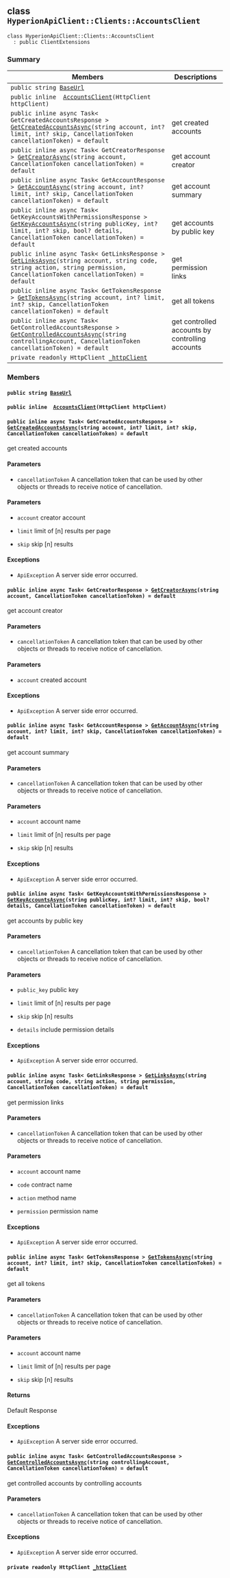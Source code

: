 ## class `HyperionApiClient::Clients::AccountsClient` 

```
class HyperionApiClient::Clients::AccountsClient
  : public ClientExtensions
```

### Summary

 Members                        | Descriptions                                
--------------------------------|---------------------------------------------
`public string `[`BaseUrl`](#class_hyperion_api_client_1_1_clients_1_1_accounts_client_1a5e5e1c3b42a6c7ab84f8aeca3c9e570c) | 
`public inline  `[`AccountsClient`](#class_hyperion_api_client_1_1_clients_1_1_accounts_client_1a9ac22a9cdfa1aee84aca6f92790cadfb)`(HttpClient httpClient)` | 
`public inline async Task< GetCreatedAccountsResponse > `[`GetCreatedAccountsAsync`](#class_hyperion_api_client_1_1_clients_1_1_accounts_client_1a635c3eab451507a0d8e5a4bb8ed90072)`(string account, int? limit, int? skip, CancellationToken cancellationToken) = default` | get created accounts
`public inline async Task< GetCreatorResponse > `[`GetCreatorAsync`](#class_hyperion_api_client_1_1_clients_1_1_accounts_client_1a69b6295546037d1b1719172b91babdb0)`(string account, CancellationToken cancellationToken) = default` | get account creator
`public inline async Task< GetAccountResponse > `[`GetAccountAsync`](#class_hyperion_api_client_1_1_clients_1_1_accounts_client_1a8f28c769216fc1f7240aa7cdf9a6c64a)`(string account, int? limit, int? skip, CancellationToken cancellationToken) = default` | get account summary
`public inline async Task< GetKeyAccountsWithPermissionsResponse > `[`GetKeyAccountsAsync`](#class_hyperion_api_client_1_1_clients_1_1_accounts_client_1ac9561611402f182b3998a5e3abe24d6e)`(string publicKey, int? limit, int? skip, bool? details, CancellationToken cancellationToken) = default` | get accounts by public key
`public inline async Task< GetLinksResponse > `[`GetLinksAsync`](#class_hyperion_api_client_1_1_clients_1_1_accounts_client_1ae3e355d0616ba13263433540c59cf76b)`(string account, string code, string action, string permission, CancellationToken cancellationToken) = default` | get permission links
`public inline async Task< GetTokensResponse > `[`GetTokensAsync`](#class_hyperion_api_client_1_1_clients_1_1_accounts_client_1a9ff3161c00ddb34dcec834b2b36f9646)`(string account, int? limit, int? skip, CancellationToken cancellationToken) = default` | get all tokens
`public inline async Task< GetControlledAccountsResponse > `[`GetControlledAccountsAsync`](#class_hyperion_api_client_1_1_clients_1_1_accounts_client_1a69664f91962a139c1b146714d202ce9a)`(string controllingAccount, CancellationToken cancellationToken) = default` | get controlled accounts by controlling accounts
`private readonly HttpClient `[`_httpClient`](#class_hyperion_api_client_1_1_clients_1_1_accounts_client_1ad46239d4d974eb6987f330cce204da62) | 

### Members

#### `public string `[`BaseUrl`](#class_hyperion_api_client_1_1_clients_1_1_accounts_client_1a5e5e1c3b42a6c7ab84f8aeca3c9e570c) 

#### `public inline  `[`AccountsClient`](#class_hyperion_api_client_1_1_clients_1_1_accounts_client_1a9ac22a9cdfa1aee84aca6f92790cadfb)`(HttpClient httpClient)` 

#### `public inline async Task< GetCreatedAccountsResponse > `[`GetCreatedAccountsAsync`](#class_hyperion_api_client_1_1_clients_1_1_accounts_client_1a635c3eab451507a0d8e5a4bb8ed90072)`(string account, int? limit, int? skip, CancellationToken cancellationToken) = default` 

get created accounts

#### Parameters
* `cancellationToken` A cancellation token that can be used by other objects or threads to receive notice of cancellation.

#### Parameters
* `account` creator account

* `limit` limit of [n] results per page

* `skip` skip [n] results

#### Exceptions
* `ApiException` A server side error occurred.

#### `public inline async Task< GetCreatorResponse > `[`GetCreatorAsync`](#class_hyperion_api_client_1_1_clients_1_1_accounts_client_1a69b6295546037d1b1719172b91babdb0)`(string account, CancellationToken cancellationToken) = default` 

get account creator

#### Parameters
* `cancellationToken` A cancellation token that can be used by other objects or threads to receive notice of cancellation.

#### Parameters
* `account` created account

#### Exceptions
* `ApiException` A server side error occurred.

#### `public inline async Task< GetAccountResponse > `[`GetAccountAsync`](#class_hyperion_api_client_1_1_clients_1_1_accounts_client_1a8f28c769216fc1f7240aa7cdf9a6c64a)`(string account, int? limit, int? skip, CancellationToken cancellationToken) = default` 

get account summary

#### Parameters
* `cancellationToken` A cancellation token that can be used by other objects or threads to receive notice of cancellation.

#### Parameters
* `account` account name

* `limit` limit of [n] results per page

* `skip` skip [n] results

#### Exceptions
* `ApiException` A server side error occurred.

#### `public inline async Task< GetKeyAccountsWithPermissionsResponse > `[`GetKeyAccountsAsync`](#class_hyperion_api_client_1_1_clients_1_1_accounts_client_1ac9561611402f182b3998a5e3abe24d6e)`(string publicKey, int? limit, int? skip, bool? details, CancellationToken cancellationToken) = default` 

get accounts by public key

#### Parameters
* `cancellationToken` A cancellation token that can be used by other objects or threads to receive notice of cancellation.

#### Parameters
* `public_key` public key

* `limit` limit of [n] results per page

* `skip` skip [n] results

* `details` include permission details

#### Exceptions
* `ApiException` A server side error occurred.

#### `public inline async Task< GetLinksResponse > `[`GetLinksAsync`](#class_hyperion_api_client_1_1_clients_1_1_accounts_client_1ae3e355d0616ba13263433540c59cf76b)`(string account, string code, string action, string permission, CancellationToken cancellationToken) = default` 

get permission links

#### Parameters
* `cancellationToken` A cancellation token that can be used by other objects or threads to receive notice of cancellation.

#### Parameters
* `account` account name

* `code` contract name

* `action` method name

* `permission` permission name

#### Exceptions
* `ApiException` A server side error occurred.

#### `public inline async Task< GetTokensResponse > `[`GetTokensAsync`](#class_hyperion_api_client_1_1_clients_1_1_accounts_client_1a9ff3161c00ddb34dcec834b2b36f9646)`(string account, int? limit, int? skip, CancellationToken cancellationToken) = default` 

get all tokens

#### Parameters
* `cancellationToken` A cancellation token that can be used by other objects or threads to receive notice of cancellation.

#### Parameters
* `account` account name

* `limit` limit of [n] results per page

* `skip` skip [n] results

#### Returns
Default Response

#### Exceptions
* `ApiException` A server side error occurred.

#### `public inline async Task< GetControlledAccountsResponse > `[`GetControlledAccountsAsync`](#class_hyperion_api_client_1_1_clients_1_1_accounts_client_1a69664f91962a139c1b146714d202ce9a)`(string controllingAccount, CancellationToken cancellationToken) = default` 

get controlled accounts by controlling accounts

#### Parameters
* `cancellationToken` A cancellation token that can be used by other objects or threads to receive notice of cancellation.

#### Exceptions
* `ApiException` A server side error occurred.

#### `private readonly HttpClient `[`_httpClient`](#class_hyperion_api_client_1_1_clients_1_1_accounts_client_1ad46239d4d974eb6987f330cce204da62) 

